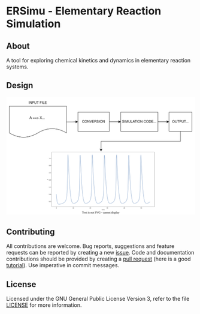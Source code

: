 # ERSimu - Elementary Reaction Simulation

## About

A tool for exploring chemical kinetics and dynamics in elementary 
reaction systems.

## Design

![ersimu process](./doc/process.svg)

## Contributing

All contributions are welcome. Bug reports, suggestions and feature
requests can be reported by creating a new
[issue](https://github.com/ptrktn/ersimu/issues). Code and
documentation contributions should be provided by creating a [pull
request](https://github.com/ptrktn/ersimu/pulls) (here is a good
[tutorial](https://www.dataschool.io/how-to-contribute-on-github/)).
Use imperative in commit messages.

## License

Licensed under the GNU General Public License Version 3, refer to the
file [LICENSE](LICENSE) for more information.

